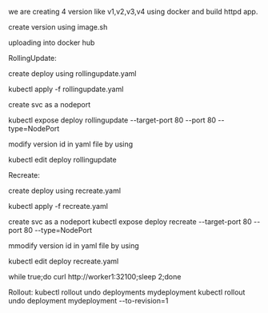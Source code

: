 we are creating 4 version like v1,v2,v3,v4 using docker and build httpd app.

create version using image.sh

uploading into docker hub
 
RollingUpdate:

create deploy using rollingupdate.yaml

kubectl apply -f rollingupdate.yaml

create svc as a nodeport

kubectl expose deploy rollingupdate --target-port 80 --port 80 --type=NodePort

modify version id in yaml file by using 

kubectl edit deploy rollingupdate

Recreate:

create deploy using recreate.yaml

kubectl apply -f recreate.yaml

create svc as a nodeport
kubectl expose deploy recreate --target-port 80 --port 80 --type=NodePort

mmodify version id in yaml file by using 

kubectl edit deploy recreate.yaml

while true;do curl http://worker1:32100;sleep 2;done


Rollout:
kubectl rollout undo deployments mydeployment
kubectl rollout undo deployment mydeployment --to-revision=1
